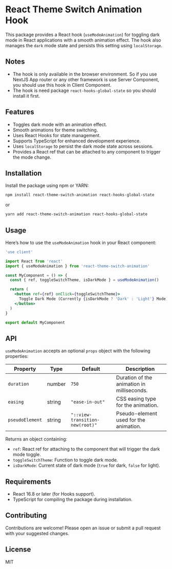 # React Theme Switch Animation Hook

This package provides a React hook (`useModeAnimation`) for toggling dark mode in React applications with a smooth animation effect. The hook also manages the `dark` mode state and persists this setting using `localStorage`.

## Notes

- The hook is only available in the browser environment. So if you use NextJS App router or any other framework is use Server Component, you should use this hook in Client Component.
- The hook is need package `react-hooks-global-state` so you should install it first.

## Features

- Toggles dark mode with an animation effect.
- Smooth animations for theme switching.
- Uses React Hooks for state management.
- Supports TypeScript for enhanced development experience.
- Uses `localStorage` to persist the dark mode state across sessions.
- Provides a React ref that can be attached to any component to trigger the mode change.

## Installation

Install the package using npm or YARN:

```bash
npm install react-theme-switch-animation react-hooks-global-state
```

or

```bash
yarn add react-theme-switch-animation react-hooks-global-state
```

## Usage

Here’s how to use the `useModeAnimation` hook in your React component:

```jsx
'use client'

import React from 'react'
import { useModeAnimation } from 'react-theme-switch-animation'

const MyComponent = () => {
  const { ref, toggleSwitchTheme, isDarkMode } = useModeAnimation()

  return (
    <button ref={ref} onClick={toggleSwitchTheme}>
      Toggle Dark Mode (Currently {isDarkMode ? 'Dark' : 'Light'} Mode)
    </button>
  )
}

export default MyComponent
```

## API

`useModeAnimation` accepts an optional `props` object with the following properties:

| Property        | Type   | Default                         | Description                                |
| --------------- | ------ | ------------------------------- | ------------------------------------------ |
| `duration`      | number | `750`                           | Duration of the animation in milliseconds. |
| `easing`        | string | `"ease-in-out"`                 | CSS easing type for the animation.         |
| `pseudoElement` | string | `"::view-transition-new(root)"` | Pseudo-element used for the animation.     |

Returns an object containing:

- `ref`: React ref for attaching to the component that will trigger the dark mode toggle.
- `toggleSwitchTheme`: Function to toggle dark mode.
- `isDarkMode`: Current state of dark mode (`true` for dark, `false` for light).

## Requirements

- React 16.8 or later (for Hooks support).
- TypeScript for compiling the package during installation.

## Contributing

Contributions are welcome! Please open an issue or submit a pull request with your suggested changes.

## License

MIT
